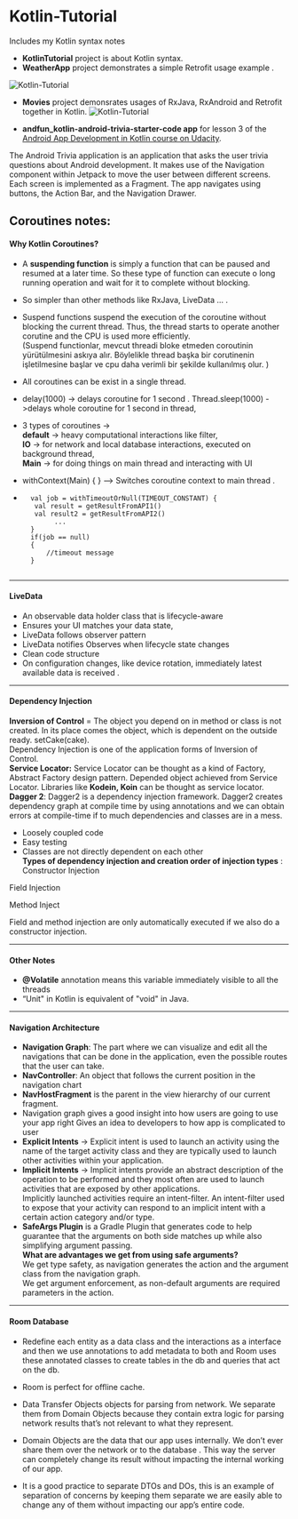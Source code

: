 # Kotlin-Tutorial
Includes my Kotlin syntax notes  
- **KotlinTutorial** project is about Kotlin syntax.   
- **WeatherApp** project demonstrates a simple Retrofit usage example . 
  
![Kotlin-Tutorial](weather.gif)
  
- **Movies** project demonsrates usages of RxJava, RxAndroid and Retrofit together in Kotlin.
![Kotlin-Tutorial](third.gif)  

- **andfun_kotlin-android-trivia-starter-code app**   for lesson 3 of the [Android App Development in Kotlin course on Udacity](https://www.udacity.com/course/developing-android-apps-with-kotlin--ud9012).

The Android Trivia application is an application that asks the user trivia questions about Android development.  It makes use of the Navigation component within Jetpack to move the user between different screens.  Each screen is implemented as a Fragment.
The app navigates using buttons, the Action Bar, and the Navigation Drawer.

  
 ## Coroutines notes:  
 #### Why Kotlin Coroutines?  
 - A **suspending function** is simply a function that can be paused and resumed at a later time. So these type of function can execute o long running operation and wait for it to complete without blocking.  
- So simpler than other methods like RxJava, LiveData … . 
-  Suspend functions suspend the execution of the coroutine without blocking the current thread. Thus, the thread starts to operate another corutine and the CPU is used more efficiently.  
(Suspend functionlar, mevcut threadi bloke etmeden coroutinin yürütülmesini askıya alır. Böylelikle thread başka bir corutinenin işletilmesine başlar ve cpu daha verimli bir şekilde kullanılmış olur.
)    
-  All coroutines can be exist in a single thread.  

-  delay(1000) -> delays coroutine for 1 second . 
   Thread.sleep(1000) ->delays whole coroutine for 1 second in thread,  
   
-  3 types of coroutines ->  
 **default** -> heavy computational interactions like filter,  
**IO** -> for network and local database interactions, executed on background thread,  
**Main** -> for doing things on main thread and interacting with UI
  
  
- withContext(Main) {
} —> Switches coroutine context to main thread . 


- ``` withContext(IO) {   
	val job = withTimeoutOrNull(TIMEOUT_CONSTANT) {   
     val result = getResultFromAPI1()   
     val result2 = getResultFromAPI2()  
		  ...  
	}  
	if(job == null)  
	{   
	  	//timeout message  
	}  
 
---  
#### LiveData
- An observable data holder class that is lifecycle-aware  
- Ensures your UI matches your data state,
- LiveData follows observer pattern
- LiveData notifies Observes when lifecycle state changes
- Clean code structure
- On configuration changes, like device rotation, immediately latest available data is received . 

--- 
#### Dependency Injection  
**Inversion of Control**  = The object you depend on in method or class is not created. In its place comes the object, which is dependent on the outside ready. setCake(cake).  
Dependency Injection is one of the application forms of Inversion of Control.  
**Service Locator:** Service Locator can be thought as a kind of Factory, Abstract Factory design pattern. Depended object achieved from Service Locator. Libraries like **Kodein, Koin** can be thought as service locator.  
**Dagger 2**: Dagger2 is a dependency injection framework. Dagger2 creates dependency graph at compile time by using annotations and we can obtain errors at compile-time if to much dependencies and classes are in a mess.  


- Loosely coupled code
- Easy testing
- Classes are not directly dependent on each other  
**Types of dependency injection and creation order of injection types** :  
Constructor Injection  

Field Injection  

Method Inject  

Field and method injection are only automatically executed if we also do a constructor injection.

---   
#### Other Notes 
- **@Volatile** annotation means this variable immediately visible to all the threads  
- “Unit" in Kotlin is equivalent of "void" in Java.  
---   
#### Navigation Architecture  
- **Navigation Graph**: The part where we can visualize and edit all the navigations that can be done in the application, even the possible routes that the user can take.
- **NavController**: An object that follows the current position in the navigation chart
- **NavHostFragment** is the parent in the view hierarchy of our current fragment.  
- Navigation graph gives a good insight into how users are going to use your app right
  Gives an idea to developers to how app is complicated to user  
- **Explicit Intents** -> Explicit intent is used to launch an activity using the name of the target activity class and they are typically used to launch other activities within your application.  
- **Implicit Intents** -> Implicit  intents provide an abstract description of the operation to be performed  and they most often are used to launch activities that are exposed by other applications.  
Implicitly launched activities require an intent-filter. An intent-filter used to expose that your activity can respond to an implicit intent with a certain action category and/or type.  
- **SafeArgs Plugin** is a Gradle Plugin that generates code to help guarantee that the arguments on both side matches up while also simplifying argument passing.  
**What are advantages we get from using safe arguments?**    
We get type safety, as navigation generates the action and the argument class from the navigation graph.  
We get argument enforcement, as non-default arguments are required parameters in the action.  

---   
#### Room Database  

- Redefine each entity as a data class and the interactions as a interface and then we use annotations to add metadata to both and Room uses these annotated classes to create tables in the db and queries that act on the db.  

- Room is perfect for offline cache.  

- Data Transfer Objects objects for parsing from network. We separate them from Domain Objects because they contain extra  logic for parsing network results that’s not relevant to what they represent.   
- Domain Objects are the data that our app uses internally. We don’t ever share them over the network or to the database . This way the server can completely change its result without impacting the internal working of our app.  

- It is a good practice to separate DTOs and DOs, this is an example of separation of concerns by keeping them separate we are easily able to change any of them without impacting our app’s entire code.  



